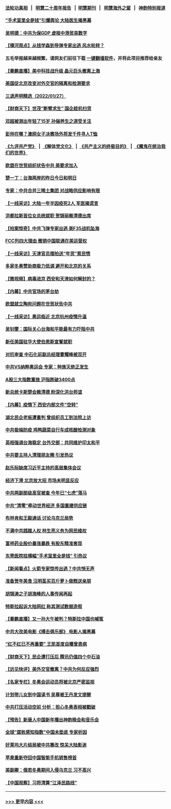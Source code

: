 #### [法轮功真相](https://github.com/gfw-breaker/truth/blob/master/README.md?t=0) &nbsp;&nbsp;|&nbsp;&nbsp; [明慧二十周年报告](https://github.com/gfw-breaker/mh-reports/blob/master/README.md?t=0) &nbsp;&nbsp;|&nbsp;&nbsp;[明慧期刊](https://github.com/gfw-breaker/mh-qikan) &nbsp;&nbsp;|&nbsp;&nbsp; [明慧海外之窗](https://github.com/gfw-breaker/mh-news/blob/master/README.md?t=0) &nbsp;&nbsp;|&nbsp;&nbsp; [神韵特别报道](https://github.com/gfw-breaker/mh-news/blob/master/shenyun.md?t=0)
#### [“手术室里全是钱”引爆舆论 大陆医生揭黑幕](../pages/nsc413/n13535005.md?t=01281250) 
#### [吴明德：中共为保GDP 虚报中港贸易数字](../pages/nsc413/n13534839.md?t=01281250) 
#### [【横河观点】从钱学森到导弹专家出逃 风水轮转？](../pages/nsc413/n13534785.md?t=01281250) 
#### 五毛举报越来越频繁，请网友们前往下载 [一键翻墙软件](https://github.com/gfw-breaker/ssr-accounts)，并将此项目推荐给亲友
#### [【秦鹏直播】美中科技战升级 晶元巨头撤离上海](../pages/nsc413/n13534693.md?t=01281250) 
#### [美国促北京改变对外交官的隔离和检测要求](../pages/nsc413/n13534737.md?t=01281250) 
#### [三退声明精选（2022/01/27）](../pages/nsc413/n13534848.md?t=01281250) 
#### [【财商天下】世茂“断臂求生” 国企趁机扫货](../pages/nsc413/n13534475.md?t=01281250) 
#### [邓超被测出年轻了15岁 孙俪养生之道受关注](../pages/nsc413/n13534359.md?t=01281250) 
#### [彭帅在哪？澳网女子决赛场外将发千件寻人T恤](../pages/nsc413/n13534120.md?t=01281250) 
#### [《九评共产党》](https://github.com/begood0513/9ping.md/blob/master/README.md) &nbsp;|&nbsp; [《解体党文化》](../../../../jtdwh.md/blob/master/README.md)  &nbsp;|&nbsp; [《共产主义的终极目的》](../../../../gczydzjmd.md/blob/master/README.md) &nbsp;|&nbsp; [《魔鬼在统治我们的世界》](../../../../mgztzwmdsj.md/blob/master/README.md) 
#### [欧盟在世贸组织状告中共 美要求加入](../pages/nsc413/n13534577.md?t=01281250) 
#### [楚一丁：台海两岸的昨日今日和明日](../pages/nsc413/n13531468.md?t=01281250) 
#### [专家：中共合并三稀土集团 对战略供应影响有限](../pages/nsc413/n13534208.md?t=01281250) 
#### [【一线采访】大陆一年半因疫死2人 军医揭谎言](../pages/nsc413/n13534277.md?t=01281250) 
#### [洪都拉斯首位女总统就职 贺锦丽赖清德出席](../pages/nsc413/n13534372.md?t=01281250) 
#### [【拍案惊奇】中共飞弹专家出逃 美F35战机坠海](../pages/nsc413/n13533906.md?t=01281250) 
#### [FCC列四大理由 撤销中国联通在美运营权](../pages/nsc413/n13534275.md?t=01281250) 
#### [【一线采访】天津官员摆拍送“年货”惹民愤](../pages/nsc413/n13534250.md?t=01281250) 
#### [多家冬奥赞助商极力低调 避开和北京的关系](../pages/nsc413/n13534154.md?t=01281250) 
#### [【微视频】病毒进京 西安和天津如何解封的？](../pages/nsc413/n13533986.md?t=01281250) 
#### [【内幕】中共官场的茅台劫](../pages/nsc413/n13533853.md?t=01281250) 
#### [欧盟就立陶宛问题在世贸状告中共](../pages/nsc413/n13533969.md?t=01281250) 
#### [【一线采访】奥运临近 北京杭州疫情升温](../pages/nsc413/n13533051.md?t=01281250) 
#### [吴钊燮：国际关心台海和平能最有力吓阻中共](../pages/nsc413/n13533312.md?t=01281250) 
#### [新任美国驻华大使伯恩斯宣誓就职](../pages/nsc413/n13533597.md?t=01281250) 
#### [对抗审查 中石化前副总经理曹耀峰被双开](../pages/nsc413/n13533345.md?t=01281250) 
#### [中共VS纳粹奥运会 专家：种族灭绝正发生](../pages/nsc413/n13533314.md?t=01281250) 
#### [A股三大指数重挫 沪指跌破3400点](../pages/nsc413/n13532496.md?t=01281250) 
#### [新总统卡斯楚会赖清德 盼深化洪台邦谊](../pages/nsc413/n13533125.md?t=01281250) 
#### [【内幕】疫情下 西安内部文件“空转”](../pages/nsc413/n13531553.md?t=01281250) 
#### [湖北民企老板遭重判 曾组织员工到法院上访](../pages/nsc413/n13532864.md?t=01281250) 
#### [中共极端防疫 鸡鸭蔬菜自行车成核酸检测对象](../pages/nsc413/n13531533.md?t=01281250) 
#### [英相强调台海稳定 台外交部：共同维护印太和平](../pages/nsc413/n13532787.md?t=01281250) 
#### [中共要主持人清理朋友圈 引发热议](../pages/nsc413/n13532323.md?t=01281250) 
#### [赵乐际缺席习近平主持的高层集体会议](../pages/nsc413/n13532900.md?t=01281250) 
#### [经济下滑 北京放大招 市场未明显反应](../pages/nsc413/n13532848.md?t=01281250) 
#### [中共两副部级高官被查 今年已“七虎”落马](../pages/nsc413/n13532425.md?t=01281250) 
#### [中共“清零”牵动世界经济 多国重建供应链](../pages/nsc413/n13532707.md?t=01281250) 
#### [布林肯和王毅通话 讨论乌克兰局势](../pages/nsc413/n13532679.md?t=01281250) 
#### [不满中共践踏人权 林生亮义务为网民维权](../pages/nsc413/n13532563.md?t=01281250) 
#### [富祥药业股价暴涨暴跌 有股东精准套现](../pages/nsc413/n13532145.md?t=01281250) 
#### [东莞医院挂横幅“手术室里全是钱” 引热议](../pages/nsc413/n13532360.md?t=01281250) 
#### [【新闻看点】火箭专家惊传出逃？中共悄无声](../pages/nsc413/n13531755.md?t=01281250) 
#### [准备贺年美食 汪明荃买百斤萝卜做糕送亲朋](../pages/nsc413/n13531991.md?t=01281250) 
#### [胡锦涛之子胡海峰的人事传闻再起](../pages/nsc413/n13532293.md?t=01281250) 
#### [特斯拉起诉大陆网红 称其测试数据造假](../pages/nsc413/n13531968.md?t=01281250) 
#### [【秦鹏直播】又一孙大午被判？特斯拉中国也喊冤](../pages/nsc413/n13531854.md?t=01281250) 
#### [中共大改美电影《搏击俱乐部》 电影人揭黑幕](../pages/nsc413/n13531845.md?t=01281250) 
#### [“红不红已不再重要” 王凯首度自曝曾患病](../pages/nsc413/n13531782.md?t=01281250) 
#### [【财商天下】民企遭打压后 腾讯仍值四个中石油](../pages/nsc413/n13531603.md?t=01281250) 
#### [【远见快评】美外交官撤离？中共为何反应强烈](../pages/nsc413/n13531785.md?t=01281250) 
#### [【名家专栏】冬奥会运动员将被北京严密监视](../pages/nsc413/n13530845.md?t=01281250) 
#### [计划带儿女到中国读书 吴尊被王丹发文提醒](../pages/nsc413/n13531463.md?t=01281250) 
#### [中共打压活动空前 分析：担心冬奥表相被戳破](../pages/nsc413/n13531307.md?t=01281250) 
#### [【预告】新唐人中国新年播出神韵晚会和音乐会](../pages/nsc413/n13531336.md?t=01281250) 
#### [全球“腐败感知指数”中国未垫底 专家析因](../pages/nsc413/n13531268.md?t=01281250) 
#### [好莱坞大片结局被中共篡改 惊呆大陆影迷](../pages/nsc413/n13531484.md?t=01281250) 
#### [苹果重新夺回中国智能手机销售榜首](../pages/nsc413/n13531388.md?t=01281250) 
#### [美副卿：俄若冬奥期间入侵乌克兰 习不高兴](../pages/nsc413/n13531366.md?t=01281250) 
#### [【中国观察】习将清算“江泽民路线”](../pages/nsc413/n13531015.md?t=01281250) 

----
#### [ >>> 更早内容 <<< ](../indexes/nsc413-earlier.md)
